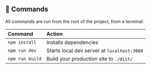## 🧞 Commands

All commands are run from the root of the project, from a terminal:

| Command         | Action                                      |
|:----------------|:--------------------------------------------|
| `npm install`   | Installs dependencies                       |
| `npm run dev`   | Starts local dev server at `localhost:3000` |
| `npm run build` | Build your production site to `./dist/`     |

